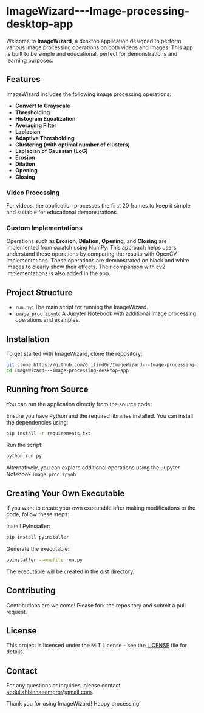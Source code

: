 # ImageWizard---Image-processing-desktop-app

Welcome to **ImageWizard**, a desktop application designed to perform various image processing operations on both videos and images. This app is built to be simple and educational, perfect for demonstrations and learning purposes.

## Features

ImageWizard includes the following image processing operations:

- **Convert to Grayscale**
- **Thresholding**
- **Histogram Equalization**
- **Averaging Filter**
- **Laplacian**
- **Adaptive Thresholding**
- **Clustering (with optimal number of clusters)**
- **Laplacian of Gaussian (LoG)**
- **Erosion**
- **Dilation**
- **Opening**
- **Closing**

### Video Processing

For videos, the application processes the first 20 frames to keep it simple and suitable for educational demonstrations.

### Custom Implementations

Operations such as **Erosion**, **Dilation**, **Opening**, and **Closing** are implemented from scratch using NumPy. This approach helps users understand these operations by comparing the results with OpenCV implementations. These operations are demonstrated on black and white images to clearly show their effects. Their comparison with cv2 implementations is also added in the app.

## Project Structure

- `run.py`: The main script for running the ImageWizard.
- `image_proc.ipynb`: A Jupyter Notebook with additional image processing operations and examples.

## Installation

To get started with ImageWizard, clone the repository:

```sh
git clone https://github.com/Grifind0r/ImageWizard---Image-processing-desktop-app.git
cd ImageWizard---Image-processing-desktop-app
```

## Running from Source
You can run the application directly from the source code:

Ensure you have Python and the required libraries installed. You can install the dependencies using:

```sh
pip install -r requirements.txt
```
Run the script:

```sh
python run.py
```
Alternatively, you can explore additional operations using the Jupyter Notebook  ```image_proc.ipynb```


## Creating Your Own Executable
If you want to create your own executable after making modifications to the code, follow these steps:

Install PyInstaller:

```sh
pip install pyinstaller
```
Generate the executable:

```sh
pyinstaller --onefile run.py
```
The executable will be created in the dist directory.
## Contributing

Contributions are welcome! Please fork the repository and submit a pull request.

## License

This project is licensed under the MIT License - see the [LICENSE](LICENSE) file for details.

## Contact
For any questions or inquiries, please contact abdullahbinnaeempro@gmail.com.

Thank you for using ImageWizard! Happy processing!
